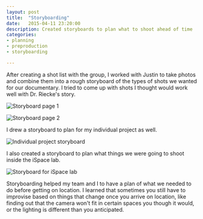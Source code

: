 ```yaml
---
layout: post
title:  "Storyboarding"
date:   2015-04-11 23:20:00
description: Created storyboards to plan what to shoot ahead of time
categories:
- planning
- preproduction
- storyboarding

---
```


After creating a shot list with the group, I worked with Justin to take photos and combine them into a rough storyboard of the types of shots we wanted for our documentary. I tried to come up with shots I thought would work well with Dr. Riecke's story.

![Storyboard page 1](/iat344-film-blog/assets/img/storyboard-pg-1.jpg)

![Storyboard page 2](/iat344-film-blog/assets/img/storyboard-pg-2.jpg)

I drew a storyboard to plan for my individual project as well.

![Individual project storyboard](/iat344-film-blog/assets/img/individual-storyboard.jpg)

I also created a storyboard to plan what things we were going to shoot inside the iSpace lab.

![Storyboard for iSpace lab](/iat344-film-blog/assets/img/storyboard-lab.jpg)

Storyboarding helped my team and I to have a plan of what we needed to do before getting on location. I learned that sometimes you still have to improvise based on things that change once you arrive on location, like finding out that the camera won't fit in certain spaces you though it would, or the lighting is different than you anticipated.

<!-- [Jekyll][jekyll] is a static site generator, an open-source tool for creating simple yet powerful websites of all shapes and sizes. Here is a little quote from the official website:

> It takes a template directory containing raw text files in various formats, runs it through [Markdown][markdown] (or [Textile][textile]) and Liquid converters, and spits out a complete, ready-to-publish static website suitable for serving with your favorite web server. Jekyll also happens to be the engine behind [GitHub Pages][github-pages], which means you can use Jekyll to host your project’s page, blog, or website from GitHub’s servers for free.
> - jekyllrb.com

Check out the [Jekyll docs][jekyll] for more info on how to get the most out of Jekyll. File all bugs/feature requests at [Jekyll's GitHub repo][jekyll-gh].
 -->
[jekyll-gh]: https://github.com/mojombo/jekyll
[jekyll]:    http://jekyllrb.com
[markdown]: http://daringfireball.net/projects/markdown/
[textile]: http://redcloth.org/textile
[github-pages]: http://pages.github.com/
